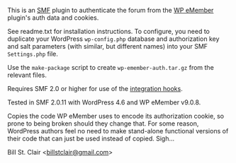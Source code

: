 This is an [SMF](http://www.simplemachines.org/) plugin to authenticate the forum from the [WP eMember](https://www.tipsandtricks-hq.com/wordpress-emember-easy-to-use-wordpress-membership-plugin-1706) plugin's auth data and cookies.

See readme.txt for installation instructions. To configure, you need to duplicate your WordPress ```wp-config.php``` database and authorization key and salt parameters (with similar, but different names) into your SMF ```Settings.php``` file.

Use the ```make-package``` script to create ```wp-emember-auth.tar.gz``` from the relevant files.

Requires SMF 2.0 or higher for use of the [integration hooks](http://wiki.simplemachines.org/smf/Integration_hooks).

Tested in SMF 2.0.11 with WordPress 4.6 and WP eMember v9.0.8.

Copies the code WP eMember uses to encode its authorization cookie, so prone to being broken should they change that. For some reason, WordPress authors feel no need to make stand-alone functional versions of their code that can just be used instead of copied. Sigh...

Bill St. Clair &lt;[billstclair@gmail.com](mailto:billstclair@gmail.com)&gt;

